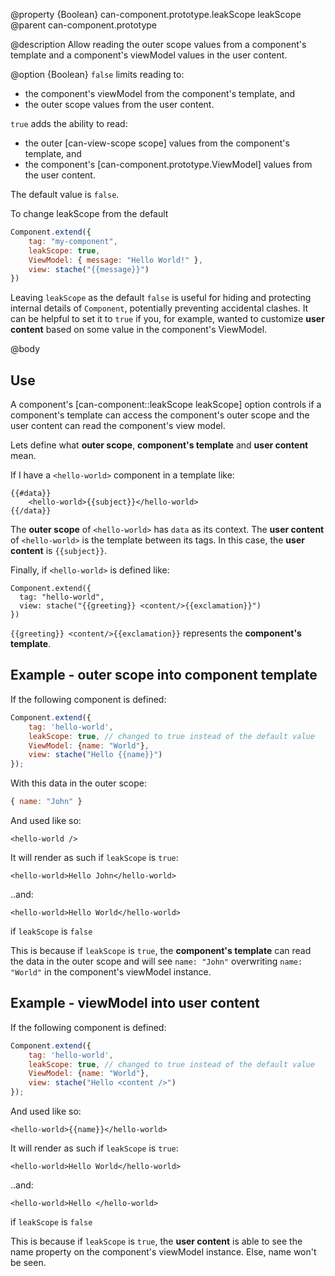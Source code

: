 @property {Boolean} can-component.prototype.leakScope leakScope
@parent can-component.prototype

@description Allow reading the outer scope values from a component's template and
a component's viewModel values in the user content.

@option {Boolean}  `false` limits reading to:

- the component's viewModel from the component's template, and
- the outer scope values from the user content.

`true` adds the ability to read:

- the outer [can-view-scope scope] values from the component's template, and
- the component's [can-component.prototype.ViewModel] values from the user content.

The default value is `false`.

To change leakScope from the default
```js
Component.extend({
	tag: "my-component",
	leakScope: true,
	ViewModel: { message: "Hello World!" },
	view: stache("{{message}}")
})
```

Leaving `leakScope` as the default `false` is useful for hiding and protecting
internal details of `Component`, potentially preventing accidental
clashes. It can be helpful to set it to `true` if you, for example, wanted to customize __user content__
based on some value in the component's ViewModel.

@body

## Use

A component's [can-component::leakScope leakScope] option controls if a
component's template can access the component's outer scope and the
user content can read the component's view model.

Lets define what __outer scope__, __component's template__ and __user content__ mean.

If I have a `<hello-world>` component in a template like:

```
{{#data}}
	<hello-world>{{subject}}</hello-world>
{{/data}}
```

The __outer scope__ of `<hello-world>` has `data` as its context.  The __user content__ of
`<hello-world>` is the template between its tags.  In this case, the __user content__
is `{{subject}}`.

Finally, if `<hello-world>` is defined like:

```
Component.extend({
  tag: "hello-world",
  view: stache("{{greeting}} <content/>{{exclamation}}")
})
```

`{{greeting}} <content/>{{exclamation}}` represents the __component's template__.

## Example - outer scope into component template

If the following component is defined:
```js
Component.extend({
	tag: 'hello-world',
	leakScope: true, // changed to true instead of the default value
	ViewModel: {name: "World"},
	view: stache("Hello {{name}}")
});
```
With this data in the outer scope:
```js
{ name: "John" }
```
And used like so:

    <hello-world />

It will render as such if `leakScope` is `true`:

    <hello-world>Hello John</hello-world>

..and:

    <hello-world>Hello World</hello-world>

if `leakScope` is `false`

This is because if `leakScope` is `true`, the __component's template__ can read the data in the outer scope and will
see `name: "John"` overwriting `name: "World"` in the component's viewModel instance.

## Example - viewModel into user content

If the following component is defined:
```js
Component.extend({
	tag: 'hello-world',
	leakScope: true, // changed to true instead of the default value
	ViewModel: {name: "World"},
	view: stache("Hello <content />")
});
```
And used like so:

    <hello-world>{{name}}</hello-world>

It will render as such if `leakScope` is `true`:

    <hello-world>Hello World</hello-world>

..and:

    <hello-world>Hello </hello-world>
		
if `leakScope` is `false`

This is because if `leakScope` is `true`, the __user content__ is able to see the name property on the component's
viewModel instance. Else, name won't be seen.
